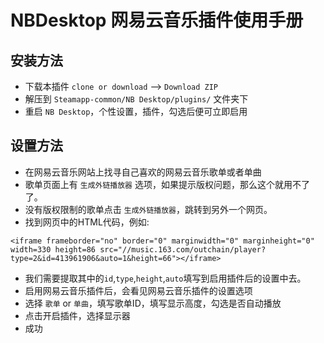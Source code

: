# NBDesktop 网易云音乐插件使用手册

## 安装方法

* 下载本插件 `clone or download` --> `Download ZIP`
* 解压到 `Steamapp-common/NB Desktop/plugins/` 文件夹下
* 重启 `NB Desktop`，个性设置，插件，勾选后便可立即启用

## 设置方法

* 在网易云音乐网站上找寻自己喜欢的网易云音乐歌单或者单曲
* 歌单页面上有 `生成外链播放器` 选项，如果提示版权问题，那么这个就用不了了。
* 没有版权限制的歌单点击 `生成外链播放器`，跳转到另外一个网页。
* 找到网页中的HTML代码，例如:
```
<iframe frameborder="no" border="0" marginwidth="0" marginheight="0" width=330 height=86 src="//music.163.com/outchain/player?type=2&id=413961906&auto=1&height=66"></iframe>
```
* 我们需要提取其中的`id`,`type`,`height`,`auto`填写到启用插件后的设置中去。
* 启用网易云音乐插件后，会看见网易云音乐插件的设置选项
* 选择 `歌单` or `单曲`，填写歌单ID，填写显示高度，勾选是否自动播放
* 点击开启插件，选择显示器
* 成功

